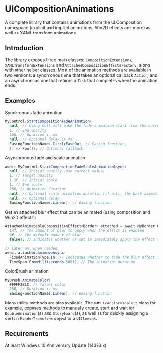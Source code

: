 # UICompositionAnimations

A complete library that contains animations from the UI.Composition namespace (explicit and implicit animations, Win2D effects and more) as well as XAML transform animations.

## Introduction

The library exposes three main classes: `CompositionExtensions`, `XAMLTransformExtensions` and `AttachedCompositionEffectsFactory`, along with other helper classes.
Most of the animation methods are available in two versions: a synchronous one that takes an optional callback `Action`, and an asynchronous one that returns a `Task` that completes when the animation ends.

## Examples

Synchronous fade animation
```C#
MyControl.StartCompositionFadeAnimation(
  null, // Using null will make the fade animation start from the current value
  1, // End opacity
  200, // Duration in ms
  null, // Optional delay in ms
  EasingFunctionNames.CircleEaseOut, // Easing function,
  () => Foo()); // Optional callback
```

Asynchronous fade and scale animation
```C#
await MyControl.StartCompositionFadeScaleAnimationAsync(
  null, // Initial opacity (use current value)
  1, // Target opacity
  1.1f, // Initial scale
  1, // End scale
  250, // Animation duration
  null, // Optional scale animation duration (if null, the base animation duration will be used)
  null, // Optional delay
  EasingFunctionNames.Linear); // Easing function
```

Get an attached blur effect that can be animated (using composition and Win2D effects):
```C#
AttachedAnimatableCompositionEffect<Border> attached = await MyBorder.GetAttachedAnimatableBlurEffectAsync(
  14f, // The amount of blur to apply when the effect is enabled
  0f, // The default amount of blur
  false); // Indicates whether or not to immediately apply the effect to the target amount

// Later on, when needed
await attached.AnimateAsync(
  FixedAnimationType.In, // Indicates whether to fade the blur effect in or out
  TimeSpan.FromMilliseconds(500)); // The animation duration
```

ColorBrush animation
```C#
MyBrush.AnimateColor(
  #FFFF2B1C, // Target color
  250, // Duration in ms
  EasingFunctionNames.Linear); // Easing function
```

Many utility methods are also available. The `XAMLTransformToolkit` class for example, exposes methods to manually create, start and wait for `DoubleAnimation`(s) and `Storyboard`(s), as well as for quickly assigning a certain `RenderTransform` object to a `UIElement`.

## Requirements
At least Windows 10 Anniversary Update (14393.x)
